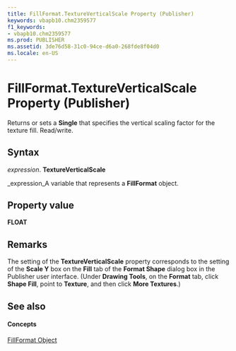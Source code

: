 ```yaml
---
title: FillFormat.TextureVerticalScale Property (Publisher)
keywords: vbapb10.chm2359577
f1_keywords:
- vbapb10.chm2359577
ms.prod: PUBLISHER
ms.assetid: 3de76d58-31c0-94ce-d6a0-268fde8f04d0
ms.locale: en-US
---
```



# FillFormat.TextureVerticalScale Property (Publisher)

Returns or sets a  **Single** that specifies the vertical scaling factor for the texture fill. Read/write.


## Syntax

 _expression_. **TextureVerticalScale**

 _expression_A variable that represents a  **FillFormat** object.


## Property value

 **FLOAT**


## Remarks

The setting of the  **TextureVerticalScale** property corresponds to the setting of the **Scale Y** box on the **Fill** tab of the **Format Shape** dialog box in the Publisher user interface. (Under **Drawing Tools**, on the  **Format** tab, click **Shape Fill**, point to  **Texture**, and then click  **More Textures**.)


## See also


#### Concepts


 [FillFormat Object](fillformat-object-publisher.md)


